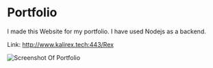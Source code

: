 # Portfolio

I made this Website for my portfolio. I have used Nodejs as a backend.

Link: http://www.kalirex.tech:443/Rex

![Screenshot Of Portfolio](https://i.imgur.com/7dqrMc5.png)
